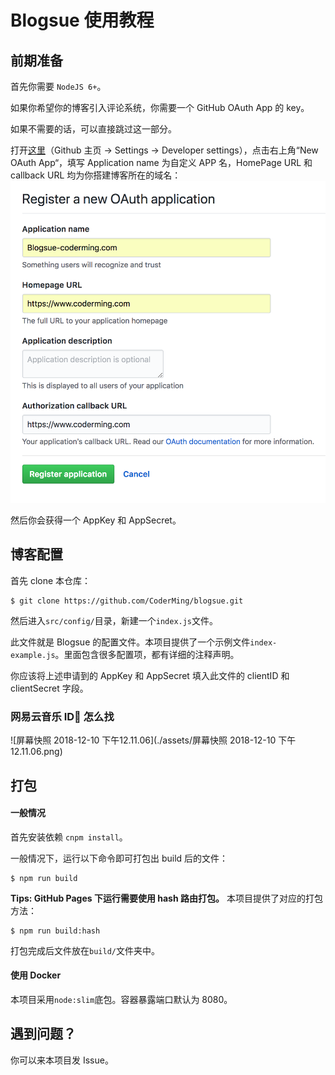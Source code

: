 # Blogsue 使用教程

## 前期准备

首先你需要 `NodeJS 6+`。

如果你希望你的博客引入评论系统，你需要一个 GitHub OAuth App 的 key。

如果不需要的话，可以直接跳过这一部分。

打开[这里](https://github.com/settings/developers)（Github 主页 -> Settings -> Developer settings），点击右上角“New OAuth App“，填写 Application name 为自定义 APP 名，HomePage URL 和 callback URL 均为你搭建博客所在的域名：![oauth](ASSETS/oauth.png)

然后你会获得一个 AppKey 和 AppSecret。

## 博客配置

首先 clone 本仓库：

```
$ git clone https://github.com/CoderMing/blogsue.git
```

然后进入`src/config/`目录，新建一个`index.js`文件。

此文件就是 Blogsue 的配置文件。本项目提供了一个示例文件`index-example.js`。里面包含很多配置项，都有详细的注释声明。

你应该将上述申请到的 AppKey 和 AppSecret 填入此文件的 clientID 和 clientSecret 字段。

### 网易云音乐 ID 怎么找

![屏幕快照 2018-12-10 下午12.11.06](./assets/屏幕快照 2018-12-10 下午 12.11.06.png)

## 打包

#### 一般情况

首先安装依赖 `cnpm install`。

一般情况下，运行以下命令即可打包出 build 后的文件：

```
$ npm run build
```

**Tips: GitHub Pages 下运行需要使用 hash 路由打包。** 本项目提供了对应的打包方法：

```
$ npm run build:hash
```

打包完成后文件放在`build/`文件夹中。

#### 使用 Docker

本项目采用`node:slim`底包。容器暴露端口默认为 8080。

## 遇到问题？

你可以来本项目发 Issue。
